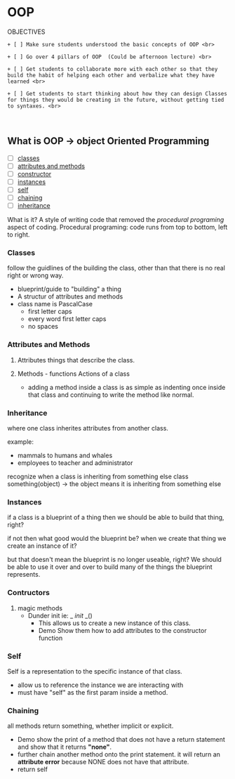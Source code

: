 <link rel="stylesheet" href="../../../../md-framework.css">

# OOP
<div class="obj"> 
<p class="title">OBJECTIVES</p>

    + [ ] Make sure students understood the basic concepts of OOP <br>

    + [ ] Go over 4 pillars of OOP  (Could be afternoon lecture) <br>

    + [ ] Get students to collaborate more with each other so that they build the habit of helping each other and verbalize what they have learned <br>

    + [ ] Get students to start thinking about how they can design Classes for things they would be creating in the future, without getting tied to syntaxes. <br>
</div>
<br>

## What is OOP -> object Oriented Programming
- [ ] [classes](#classes)
- [ ] [attributes and methods](#attributes-and-methods)
- [ ] [constructor](#constructor)
- [ ] [instances](#instances)
- [ ] [self](#self)
- [ ] [chaining](#chaining)
- [ ] [inheritance](#inheritance)

<span class="highlight-yellow">What is it?</span> A style of writing code that removed the *procedural programing* aspect of coding. Procedural programing: code runs from top to bottom, left to right. 

### Classes
follow the guidlines of the building the class, other than that there is no real right or wrong way. 

- blueprint/guide to "building" a thing
- A structur of attributes and methods
- class name is PascalCase
    - first letter caps
    - every word first letter caps
    - no spaces
    
### Attributes and Methods
1. Attributes
    things that describe the class. 

1. Methods - functions
    Actions of a class
    - adding a method inside a class is as simple as indenting once inside that class and continuing to write the method like normal. 
    

### Inheritance
where one class inherites attributes from another class. 

example: 
- mammals to humans and whales
- employees to teacher and administrator

recognize when a class is inheriting from something else
class something(object) -> the object means it is inheriting from something else

### Instances
if a class is a blueprint of a thing then we should be able to build that thing, right? 

if not then what good would the blueprint be? when we create that thing we create an instance of it? 

but that doesn't mean the blueprint is no longer useable, right? We should be able to use it over and over to build many of the things the blueprint represents. 

### Contructors
1. magic methods
    - Dunder init ie: _ _init_ _()
        - This allows us to create a new instance of this class. 
        - <span class="highlight-yellow">Demo</span> Show them how to add attributes to the constructor function


### Self
Self is a representation to the specific instance of that class. 
- allow us to reference the instance we are interacting with
- must have "self" as the first param inside a method. 


### Chaining
all methods return something, whether implicit or explicit. 

- <span class="highlight-yellow">Demo</span> show the print of a method that does not have a return statement and show that it returns **"none"**. 
- further chain another method onto the print statement. it will return an **attribute error** because NONE does not have that attribute. 
- return self